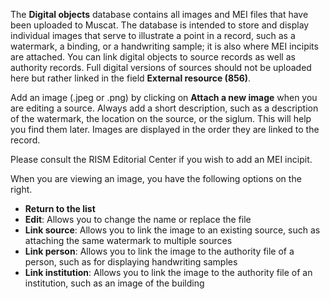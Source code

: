 The **Digital objects** database contains all images and MEI files that have been uploaded to Muscat. The database is
intended to store and display individual images that serve to illustrate a point in a record, such as a watermark, a
binding, or a handwriting sample; it is also where MEI incipits are attached. You can link digital objects to source
records as well as authority records. Full digital versions of sources should not be uploaded here but rather linked in
the field **External resource (856)**.

Add an image (.jpeg or .png) by clicking on **Attach a new image** when you are editing a source. Always add a short
description, such as a description of the watermark, the location on the source, or the siglum. This will help you find
them later. Images are displayed in the order they are linked to the record.

Please consult the RISM Editorial Center if you wish to add an MEI incipit.

When you are viewing an image, you have the following options on the right.

- **Return to the list**
- **Edit**: Allows you to change the name or replace the file
- **Link source**: Allows you to link the image to an existing source, such as attaching the same watermark to multiple
  sources
- **Link person**: Allows you to link the image to the authority file of a person, such as for displaying handwriting
  samples
- **Link institution**: Allows you to link the image to the authority file of an institution, such as an image of the
  building
